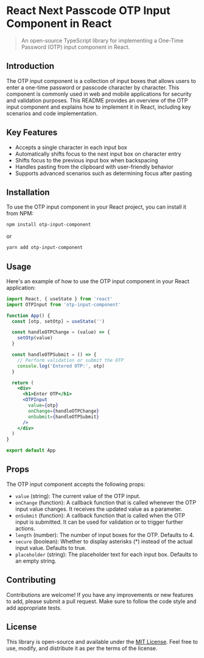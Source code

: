 # React Next Passcode OTP Input Component in React

> An open-source TypeScript library for implementing a One-Time Password (OTP) input component in React.

## Introduction

The OTP input component is a collection of input boxes that allows users to enter a one-time password or passcode character by character. This component is commonly used in web and mobile applications for security and validation purposes. This README provides an overview of the OTP input component and explains how to implement it in React, including key scenarios and code implementation.

## Key Features

- Accepts a single character in each input box
- Automatically shifts focus to the next input box on character entry
- Shifts focus to the previous input box when backspacing
- Handles pasting from the clipboard with user-friendly behavior
- Supports advanced scenarios such as determining focus after pasting

## Installation

To use the OTP input component in your React project, you can install it from NPM:

```bash
npm install otp-input-component
```

or

```bash
yarn add otp-input-component
```

## Usage

Here's an example of how to use the OTP input component in your React application:

```jsx
import React, { useState } from 'react'
import OTPInput from 'otp-input-component'

function App() {
  const [otp, setOtp] = useState('')

  const handleOTPChange = (value) => {
    setOtp(value)
  }

  const handleOTPSubmit = () => {
    // Perform validation or submit the OTP
    console.log('Entered OTP:', otp)
  }

  return (
    <div>
      <h1>Enter OTP</h1>
      <OTPInput
        value={otp}
        onChange={handleOTPChange}
        onSubmit={handleOTPSubmit}
      />
    </div>
  )
}

export default App
```

## Props

The OTP input component accepts the following props:

- `value` (string): The current value of the OTP input.
- `onChange` (function): A callback function that is called whenever the OTP input value changes. It receives the updated value as a parameter.
- `onSubmit` (function): A callback function that is called when the OTP input is submitted. It can be used for validation or to trigger further actions.
- `length` (number): The number of input boxes for the OTP. Defaults to 4.
- `secure` (boolean): Whether to display asterisks (\*) instead of the actual input value. Defaults to true.
- `placeholder` (string): The placeholder text for each input box. Defaults to an empty string.

## Contributing

Contributions are welcome! If you have any improvements or new features to add, please submit a pull request. Make sure to follow the code style and add appropriate tests.

## License

This library is open-source and available under the [MIT License](https://opensource.org/licenses/MIT). Feel free to use, modify, and distribute it as per the terms of the license.
